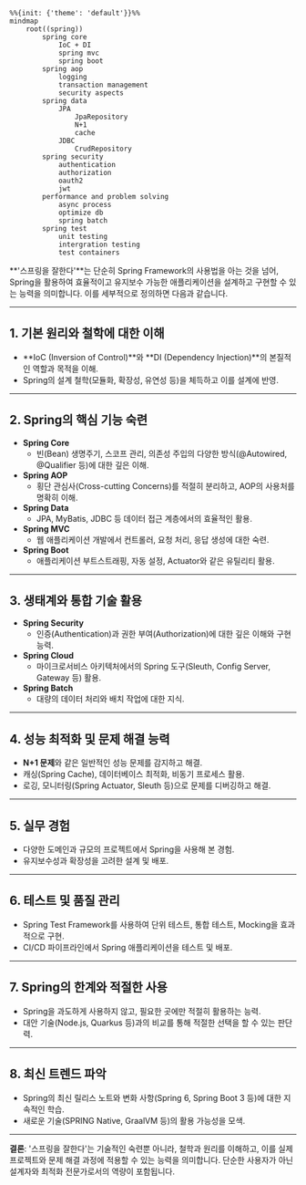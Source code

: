 
```mermaid
%%{init: {'theme': 'default'}}%%
mindmap
	root((spring))
		spring core
			IoC + DI
			spring mvc
			spring boot
		spring aop
			logging
			transaction management
			security aspects
		spring data
			JPA
				JpaRepository
				N+1
				cache
			JDBC
				CrudRepository
		spring security
			authentication
			authorization
			oauth2
			jwt
		performance and problem solving
		    async process
		    optimize db
		    spring batch
		spring test
			unit testing
			intergration testing
			test containers
```


**'스프링을 잘한다'**는 단순히 Spring Framework의 사용법을 아는 것을 넘어, Spring을 활용하여 효율적이고 유지보수 가능한 애플리케이션을 설계하고 구현할 수 있는 능력을 의미합니다. 이를 세부적으로 정의하면 다음과 같습니다.

---

## 1. **기본 원리와 철학에 대한 이해**
- **IoC (Inversion of Control)**와 **DI (Dependency Injection)**의 본질적인 역할과 목적을 이해.
- Spring의 설계 철학(모듈화, 확장성, 유연성 등)을 체득하고 이를 설계에 반영.

---

## 2. **Spring의 핵심 기능 숙련**
- **Spring Core**
  - 빈(Bean) 생명주기, 스코프 관리, 의존성 주입의 다양한 방식(@Autowired, @Qualifier 등)에 대한 깊은 이해.
- **Spring AOP**
  - 횡단 관심사(Cross-cutting Concerns)를 적절히 분리하고, AOP의 사용처를 명확히 이해.
- **Spring Data**
  - JPA, MyBatis, JDBC 등 데이터 접근 계층에서의 효율적인 활용.
- **Spring MVC**
  - 웹 애플리케이션 개발에서 컨트롤러, 요청 처리, 응답 생성에 대한 숙련.
- **Spring Boot**
  - 애플리케이션 부트스트래핑, 자동 설정, Actuator와 같은 유틸리티 활용.

---

## 3. **생태계와 통합 기술 활용**
- **Spring Security**
  - 인증(Authentication)과 권한 부여(Authorization)에 대한 깊은 이해와 구현 능력.
- **Spring Cloud**
  - 마이크로서비스 아키텍처에서의 Spring 도구(Sleuth, Config Server, Gateway 등) 활용.
- **Spring Batch**
  - 대량의 데이터 처리와 배치 작업에 대한 지식.

---

## 4. **성능 최적화 및 문제 해결 능력**
- **N+1 문제**와 같은 일반적인 성능 문제를 감지하고 해결.
- 캐싱(Spring Cache), 데이터베이스 최적화, 비동기 프로세스 활용.
- 로깅, 모니터링(Spring Actuator, Sleuth 등)으로 문제를 디버깅하고 해결.

---

## 5. **실무 경험**
- 다양한 도메인과 규모의 프로젝트에서 Spring을 사용해 본 경험.
- 유지보수성과 확장성을 고려한 설계 및 배포.

---

## 6. **테스트 및 품질 관리**
- Spring Test Framework를 사용하여 단위 테스트, 통합 테스트, Mocking을 효과적으로 구현.
- CI/CD 파이프라인에서 Spring 애플리케이션을 테스트 및 배포.

---

## 7. **Spring의 한계와 적절한 사용**
- Spring을 과도하게 사용하지 않고, 필요한 곳에만 적절히 활용하는 능력.
- 대안 기술(Node.js, Quarkus 등)과의 비교를 통해 적절한 선택을 할 수 있는 판단력.

---

## 8. **최신 트렌드 파악**
- Spring의 최신 릴리스 노트와 변화 사항(Spring 6, Spring Boot 3 등)에 대한 지속적인 학습.
- 새로운 기술(SPRING Native, GraalVM 등)의 활용 가능성을 모색.

---

**결론**: '스프링을 잘한다'는 기술적인 숙련뿐 아니라, 철학과 원리를 이해하고, 이를 실제 프로젝트와 문제 해결 과정에 적용할 수 있는 능력을 의미합니다. 단순한 사용자가 아닌 설계자와 최적화 전문가로서의 역량이 포함됩니다.
